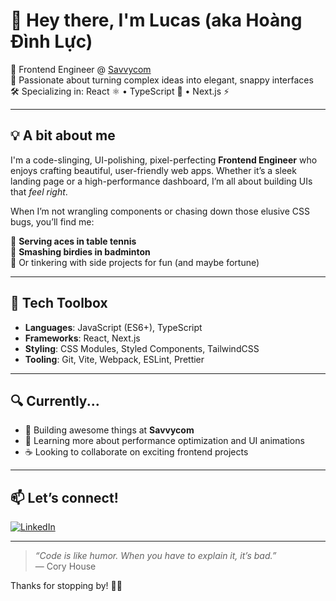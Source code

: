 # 👋 Hey there, I'm Lucas (aka Hoàng Đình Lực)

🚀 Frontend Engineer @ [Savvycom](https://savvycomsoftware.com)  
🧠 Passionate about turning complex ideas into elegant, snappy interfaces  
🛠️ Specializing in: React ⚛️ • TypeScript 🦕 • Next.js ⚡  

---

## 💡 A bit about me

I'm a code-slinging, UI-polishing, pixel-perfecting **Frontend Engineer** who enjoys crafting beautiful, user-friendly web apps. Whether it’s a sleek landing page or a high-performance dashboard, I’m all about building UIs that *feel right*.

When I’m not wrangling components or chasing down those elusive CSS bugs, you’ll find me:

🏓 **Serving aces in table tennis**  
🏸 **Smashing birdies in badminton**  
🤖 Or tinkering with side projects for fun (and maybe fortune)

---

## 🔧 Tech Toolbox

- **Languages**: JavaScript (ES6+), TypeScript  
- **Frameworks**: React, Next.js  
- **Styling**: CSS Modules, Styled Components, TailwindCSS  
- **Tooling**: Git, Vite, Webpack, ESLint, Prettier  

---

## 🔍 Currently...

- 💼 Building awesome things at **Savvycom**
- 🌱 Learning more about performance optimization and UI animations
- ☕ Looking to collaborate on exciting frontend projects

---

## 📫 Let’s connect!

[![LinkedIn](https://img.shields.io/badge/-lucas--hoang-blue?style=flat-square&logo=Linkedin&logoColor=white&link=https://www.linkedin.com/in/lucas-hoang/)](https://www.linkedin.com/in/lucas-hoang/)

---

> *“Code is like humor. When you have to explain it, it’s bad.”*  
> — Cory House

Thanks for stopping by! 👨‍💻
